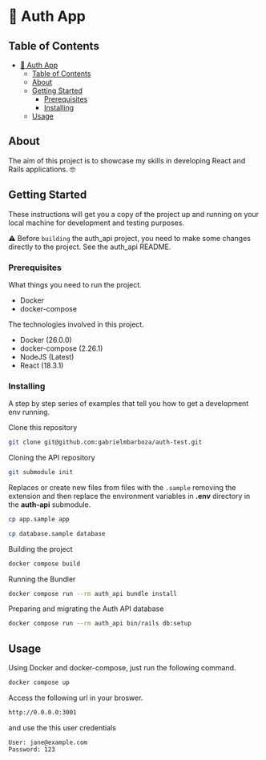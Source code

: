# 👮 Auth App

## Table of Contents

- [👮 Auth App](#-auth-app)
  - [Table of Contents](#table-of-contents)
  - [About ](#about-)
  - [Getting Started ](#getting-started-)
    - [Prerequisites](#prerequisites)
    - [Installing](#installing)
  - [Usage ](#usage-)

## About <a name = "about"></a>

The aim of this project is to showcase my skills in developing React and Rails applications. 🤓

## Getting Started <a name = "getting_started"></a>

These instructions will get you a copy of the project up and running on your local machine for development and testing purposes.

⚠️ Before `building` the auth_api project, you need to make some changes directly to the project. See the auth_api README.

### Prerequisites

What things you need to run the project.

- Docker
- docker-compose

The technologies involved in this project.

- Docker (26.0.0)
- docker-compose (2.26.1)
- NodeJS (Latest)
- React (18.3.1)

### Installing

A step by step series of examples that tell you how to get a development env running.

Clone this repository

```bash
git clone git@github.com:gabrielmbarboza/auth-test.git
```

Cloning the API repository

```bash
git submodule init
```

Replaces or create new files from files with the `.sample` removing the extension and then replace the environment variables in **.env** directory in the **auth-api** submodule.

```bash
cp app.sample app
```

```bash
cp database.sample database
```

Building the project

```bash
docker compose build
```

Running the Bundler

```bash
docker compose run --rm auth_api bundle install
```

Preparing and migrating the Auth API database

```bash
docker compose run --rm auth_api bin/rails db:setup
```

## Usage <a name = "usage"></a>

Using Docker and docker-compose, just run the following command.

```bash
docker compose up
```

Access the following url in your broswer.

```bash
http://0.0.0.0:3001
```

and use the this user credentials 
```
User: jane@example.com 
Password: 123
```